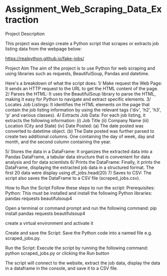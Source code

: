 # Assignment_Web_Scraping_Data_Extraction

Project Description

This project was design create a Python script that scrapes or extracts job listing data from the webpage below:

https://realpython.github.io/fake-jobs/

Project Aim
The aim of the project is to use Python for web scraping and using libraries such as requests, BeautifulSoup, Pandas and datetime.

Here's a breakdown of what the script does:
1/ Make request the Web Page: It sends an HTTP request to the URL to get the HTML content of the page.
2/ Parses the HTML: It uses the BeautifulSoup library to parse the HTML, making it easy for Python to navigate and extract specific elements.
3/ Locates Job Listings: It identifies the HTML elements on the page that contain the job listing information by using the relevant tags ('div', 'h2', 'h3', 'p' and various classes).
4/ Extracts Job Data: For each job listing, it extracts the following information:
(i) Job Title
(ii) Company Name
(iii) Location (City and State)
(iv) Date Posted:
(a) The date posted was converted to datetime object.
(b) The Date posted was further parsed to create two additional columns. One containing the day of week, day and month, and the second column containing the year.

5/ Stores the data in a DataFrame: It organizes the extracted data into a Pandas DataFrame, a tabular data structure that is convenient for data analysis and for data scientists
6/ Prints the DataFrame: Finally, it prints the DataFrame, displaying the extracted job data in a structured format. The first 20 data were display using df_jobs.head(20)
7/ Saves to CSV: The script also saves the DataFrame to a CSV file (scraped_jobs.csv).

How to Run the Script
Follow these steps to run the script:
Prerequisites:
Python: This must be installed and install the following Python libraries: 
pandas
requests
beautifulsoup4

Open a terminal or command prompt and run the following command:
pip install pandas requests beautifulsoup4

create a virtual environment and activate it

Create and save the Script: Save the Python code into a named file e.g. scraped_jobs.py.

Run the Script: Execute the script by running the following command:
python scraped_jobs.py or clicking the Run button

The script will connect to the website, extract the job data, display the data in a dataframe in the console, and save it to a CSV file.
